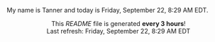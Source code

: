 My name is Tanner and today is Friday, September 22, 8:29 AM EDT.

<p align="center">This <i>README</i> file is generated <b>every 3 hours</b>!</br>Last refresh: Friday, September 22, 8:29 AM EDT<br /></p>
